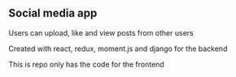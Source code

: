 ## Social media app 

Users can upload, like and view posts from other users

Created with react, redux, moment.js and django for the backend

This is repo only has the code for the frontend
